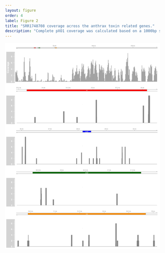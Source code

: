 ```yaml
---
layout: figure
order: 4
label: Figure 2
title: "SRR1748708 coverage across the anthrax toxin related genes."
description: "Complete pXO1 coverage was calculated based on a 1000bp sliding windows with a 500bp overlap. Anthrax toxin genes (*pagA*, *pagR*, *lef* and *cya*) depict the actual coverage at that region."
---
```


![SRR1748708](/data/results/02-mapping/anthracis/SRR1748708/pXO1/coverage/SRR1748708-anthrax-toxin.png "SRR1748708")
